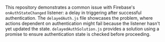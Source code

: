 This repository demonstrates a common issue with Firebase's `onAuthStateChanged` listener: a delay in triggering after successful authentication. The `delayedAuth.js` file showcases the problem, where actions dependent on authentication might fail because the listener hasn't yet updated the state.  `delayedAuthSolution.js` provides a solution using a promise to ensure authentication state is checked before proceeding.